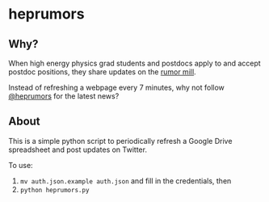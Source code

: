 # heprumors

## Why?

When high energy physics grad students and postdocs apply to and accept postdoc positions, they share 
updates on the [rumor mill](https://sites.google.com/site/postdocrumor/). 

Instead of refreshing a webpage every 7 minutes, why not follow 
[@heprumors](https://twitter.com/heprumors) for the latest news? 

## About

This is a simple python script to periodically refresh a Google Drive spreadsheet and
post updates on Twitter. 

To use: 

1. `mv auth.json.example auth.json` and fill in the credentials, then 
2. `python heprumors.py`
